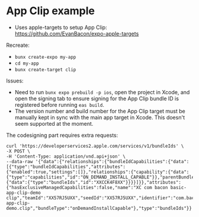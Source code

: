 # App Clip example

- Uses apple-targets to setup App Clip: https://github.com/EvanBacon/expo-apple-targets

Recreate:

- `bunx create-expo my-app`
- `cd my-app`
- `bunx create-target clip`

Issues:

- Need to run `bunx expo prebuild -p ios`, open the project in Xcode, and open the signing tab to ensure signing for the App Clip bundle ID is registered before running `eas build`.
- The version number and build number for the App Clip target must be manually kept in sync with the main app target in Xcode. This doesn't seem supported at the moment.

The codesigning part requires extra requests:

```
curl 'https://developerservices2.apple.com/services/v1/bundleIds' \
-X POST \
-H 'Content-Type: application/vnd.api+json' \
--data-raw '{"data":{"relationships":{"bundleIdCapabilities":{"data":[{"type":"bundleIdCapabilities","attributes":{"enabled":true,"settings":[]},"relationships":{"capability":{"data":{"type":"capabilities","id":"ON_DEMAND_INSTALL_CAPABLE"}},"parentBundleId":{"data":{"type":"bundleIds","id":"XXCCK4F8XX"}}}}]}},"attributes":{"hasExclusiveManagedCapabilities":false,"name":"XC com bacon basic-app-clip-demo clip","teamId":"XX57RJ5UXX","seedId":"XX57RJ5UXX","identifier":"com.bacon.basic-app-clip-demo.clip","bundleType":"onDemandInstallCapable"},"type":"bundleIds"}}'
```
